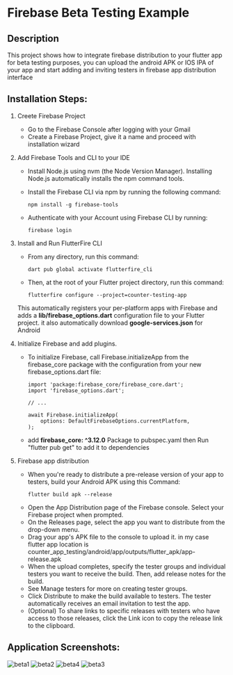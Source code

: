 # Firebase Beta Testing Example

## Description
This project shows how to integrate firebase distribution to your flutter app for beta testing purposes, 
you can upload the android APK or IOS IPA of your app and start adding and inviting testers in firebase app distribution interface 

## Installation Steps:

1. Creete Firebase Project
   - Go to the Firebase Console after logging with your Gmail
   - Create a Firebase Project, give it a name and proceed with installation wizard
     
2. Add Firebase Tools and CLI to your IDE
   
     - Install Node.js using nvm (the Node Version Manager).
       Installing Node.js automatically installs the npm command tools.
           
     - Install the Firebase CLI via npm by running the following command:
         ~~~
         npm install -g firebase-tools 
         ~~~
     - Authenticate with your Account using Firebase CLI by running:
         ~~~
         firebase login
         ~~~
3. Install and Run FlutterFire CLI
   - From any directory, run this command:
       ~~~
       dart pub global activate flutterfire_cli
       ~~~
   - Then, at the root of your Flutter project directory, run this command:
       ~~~
       flutterfire configure --project=counter-testing-app
       ~~~
   This automatically registers your per-platform apps with Firebase and adds a **lib/firebase_options.dart** configuration file to your Flutter project.
   it also automatically download **google-services.json** for Android 
   
4. Initialize Firebase and add plugins.
   - To initialize Firebase, call Firebase.initializeApp from the firebase_core package with the configuration from your new firebase_options.dart file:
      ~~~
      import 'package:firebase_core/firebase_core.dart';
      import 'firebase_options.dart';
      
      // ...
      
      await Firebase.initializeApp(
          options: DefaultFirebaseOptions.currentPlatform,
      );
      ~~~
   - add **firebase_core: ^3.12.0** Package to pubspec.yaml then Run "flutter pub get" to add it to dependencies
   
5. Firebase app distribution
   -  When you're ready to distribute a pre-release version of your app to testers, build your Android APK using this Command:
      ~~~
      flutter build apk --release
      ~~~
   -  Open the App Distribution page of the Firebase console. Select your Firebase project when prompted.
   -  On the Releases page, select the app you want to distribute from the drop-down menu.
   -  Drag your app's APK file to the console to upload it. in my case flutter app location is counter_app_testing/android/app/outputs/flutter_apk/app-release.apk
   -  When the upload completes, specify the tester groups and individual testers you want to receive the build. Then, add release notes for the build.
   -  See Manage testers for more on creating tester groups.
   -  Click Distribute to make the build available to testers. The tester automatically receives an email invitation to test the app.
   -  (Optional) To share links to specific releases with testers who have access to those releases, click the Link icon to copy the release link to the clipboard.
     
## Application Screenshots: 
![beta1](https://github.com/user-attachments/assets/386f3c26-19a0-4cce-a746-a824316242b7)
![beta2](https://github.com/user-attachments/assets/fd80a70b-6fdc-466c-a8be-3bc43fa476d9)
![beta4](https://github.com/user-attachments/assets/b4cfc63a-35cc-4cfb-9082-a5330551b3b9)
![beta3](https://github.com/user-attachments/assets/b3aac88c-1b22-4fb4-8210-6b0693dd05b9)


